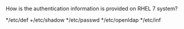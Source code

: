 How is the authentication information is provided on RHEL 7 system?

*/etc/def
+/etc/shadow
*/etc/passwd
*/etc/openldap
*/etc/inf
